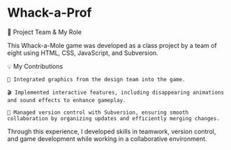 # Whack-a-Prof
👥 Project Team & My Role

This Whack-a-Mole game was developed as a class project by a team of eight using HTML, CSS, JavaScript, and Subversion.

💡 My Contributions

    🎨 Integrated graphics from the design team into the game.

    🎬 Implemented interactive features, including disappearing animations and sound effects to enhance gameplay.

    🔄 Managed version control with Subversion, ensuring smooth collaboration by organizing updates and efficiently merging changes.

Through this experience, I developed skills in teamwork, version control, and game development while working in a collaborative environment.

